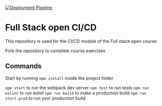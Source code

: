 [![Deployment Pipeline](https://github.com/terrerox/pokedex-for-ci/actions/workflows/pipeline.yml/badge.svg)](https://github.com/terrerox/pokedex-for-ci/actions/workflows/pipeline.yml)
# Full Stack open CI/CD

This repository is used for the CI/CD module of the Full stack open course

Fork the repository to complete course exercises

## Commands

Start by running `npm install` inside the project folder

`npm start` to run the webpack dev server
`npm test` to run tests
`npm run eslint` to run eslint
`npm run build` to make a production build
`npm run start-prod` to run your production build
